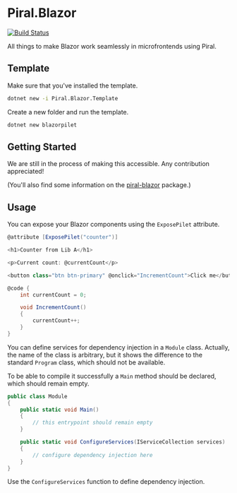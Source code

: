 # Piral.Blazor

[![Build Status](https://florianrappl.visualstudio.com/Piral.Blazor/_apis/build/status/FlorianRappl.Piral.Blazor?branchName=master)](https://florianrappl.visualstudio.com/Piral.Blazor/_build/latest?definitionId=27&branchName=master)

All things to make Blazor work seamlessly in microfrontends using Piral.

## Template

Make sure that you've installed the template.

```sh
dotnet new -i Piral.Blazor.Template
```

Create a new folder and run the template.

```sh
dotnet new blazorpilet
```

## Getting Started

We are still in the process of making this accessible. Any contribution appreciated!

(You'll also find some information on the [piral-blazor](https://www.npmjs.com/package/piral-blazor) package.)

## Usage

You can expose your Blazor components using the `ExposePilet` attribute.

```cs
@attribute [ExposePilet("counter")]

<h1>Counter from Lib A</h1>

<p>Current count: @currentCount</p>

<button class="btn btn-primary" @onclick="IncrementCount">Click me</button>

@code {
    int currentCount = 0;

    void IncrementCount()
    {
        currentCount++;
    }
}
```

You can define services for dependency injection in a `Module` class. Actually, the name of the class is arbitrary, but it shows the difference to the standard `Program` class, which should not be available.

To be able to compile it successfully a `Main` method should be declared, which should remain empty.

```cs
public class Module
{
    public static void Main()
    {
        // this entrypoint should remain empty
    }

    public static void ConfigureServices(IServiceCollection services)
    {
        // configure dependency injection here
    }
}
```

Use the `ConfigureServices` function to define dependency injection.
